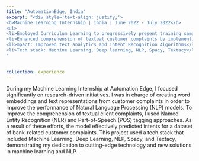 ```yaml
---
title: "AutomationEdge, India"
excerpt: "<div style='text-align: justify;'>
<b>Machine Learning Internship | India | June 2022 - July 2022</b> 
<ul>
<li>Employed Curriculum Learning to progressively present training samples for effective learning.</li>
<li>Enhanced comprehension of textual customer complaints by implementing NER and POS tagging methods</li>
<li>mpact: Improved text analytics and Intent Recognition Algorithms</li>
<li>Tech stack: Machine Learning, Deep learning, NLP, Spacy, Textacy</li>
"

   
collection: experience
---
```


During my Machine Learning Internship at Automation Edge, I focused significantly on research-driven initiatives. I was in charge of creating word embeddings and text representations from customer complaints in order to improve the performance of Natural Language Processing (NLP) models. To improve the comprehension of textual client complaints, I used Named Entity Recognition (NER) and Part-of-Speech (POS) tagging approaches. As a result of these efforts, the model effectively predicted intents for a dataset of bank-related customer complaints. This project used a tech stack that included Machine Learning, Deep Learning, NLP, Spacy, and Textacy, demonstrating my dedication to cutting-edge technology and new solutions in machine learning and NLP.
